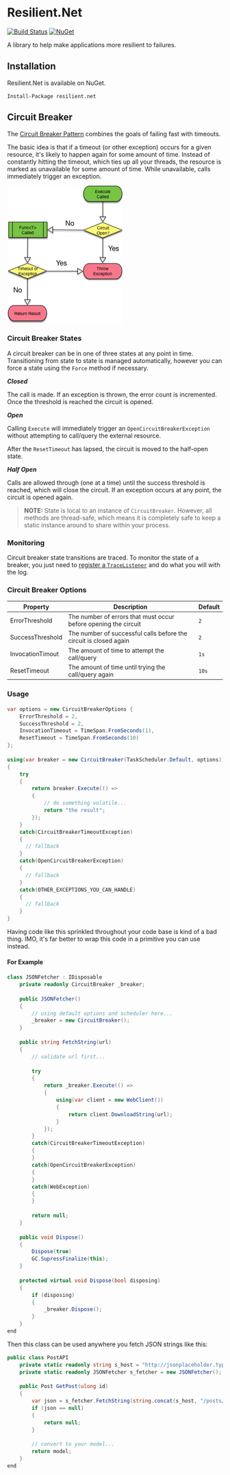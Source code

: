 # Resilient.Net

[![Build Status](https://travis-ci.org/pseudomuto/Resilient.Net.svg?branch=master)](https://travis-ci.org/pseudomuto/Resilient.Net)
[![NuGet](https://img.shields.io/nuget/dt/resilient.net.svg)](https://www.nuget.org/packages/resilient.net/)

A library to help make applications more resilient to failures.

## Installation

Resilient.Net is available on NuGet.

```
Install-Package resilient.net
```

[Circuit Breaker Pattern]: https://en.wikipedia.org/wiki/Circuit_breaker_design_pattern

## Circuit Breaker

The [Circuit Breaker Pattern] combines the goals of failing fast with timeouts.

The basic idea is that if a timeout (or other exception) occurs for a given resource, it's likely to happen again for
some amount of time. Instead of constantly hitting the timeout, which ties up all your threads, the resource is marked
as unavailable for some amount of time.  While unavailable, calls immediately trigger an exception.

![Circuit Breaker](circuitbreaker.png)

### Circuit Breaker States

A circuit breaker can be in one of three states at any point in time. Transitioning from state to state is managed
automatically, however you can force a state using the `Force` method if necessary.

_**Closed**_

The call is made. If an exception is thrown, the error count is incremented. Once the threshold is reached the circuit
is opened.

_**Open**_

Calling `Execute` will immediately trigger an `OpenCircuitBreakerException` without attempting to call/query the
external resource.

After the `ResetTimeout` has lapsed, the circuit is moved to the half-open state.

_**Half Open**_

Calls are allowed through (one at a time) until the success threshold is reached, which will close the circuit. If an
exception occurs at any point, the circuit is opened again.

> **NOTE:** State is local to an instance of `CircuitBreaker`. However, all methods are thread-safe, which means it is
completely safe to keep a static instance around to share within your process.

### Monitoring

Circuit breaker state transitions are traced. To monitor the state of a breaker, you just need to [register a
`TraceListener`](https://msdn.microsoft.com/en-us/library/sk36c28t(v=vs.110).aspx) and do what you will with the log.

### Circuit Breaker Options

| Property | Description | Default |
|----------|-------------|---------|
| ErrorThreshold | The number of errors that must occur before opening the circuit | `2` |
| SuccessThreshold | The number of successful calls before the circuit is closed again | `2` |
| InvocationTimout | The amount of time to attempt the call/query | `1s` |
| ResetTimeout | The amount of time until trying the call/query again | `10s`

### Usage

```csharp
var options = new CircuitBreakerOptions {
    ErrorThreshold = 2,
    SuccessThreshold = 2,
    InvocationTimeout = TimeSpan.FromSeconds(1),
    ResetTimeout = TimeSpan.FromSeconds(10)
};

using(var breaker = new CircuitBreaker(TaskScheduler.Default, options))
{
    try
    {
        return breaker.Execute(() =>
        {
            // do something volatile...
            return "the result";
        });
    }
    catch(CircuitBreakerTimeoutException)
    {
      // fallback
    }
    catch(OpenCircuitBreakerException)
    {
      // fallback
    }
    catch(OTHER_EXCEPTIONS_YOU_CAN_HANDLE)
    {
      // fallback
    }
}
```

Having code like this sprinkled throughout your code base is kind of a bad thing. IMO, it's far better to wrap this
code in a primitive you can use instead.

#### For Example

```csharp
class JSONFetcher : IDisposable
    private readonly CircuitBreaker _breaker;

    public JSONFetcher()
    {
        // using default options and scheduler here...
        _breaker = new CircuitBreaker();
    }

    public string FetchString(url)
    {
        // validate url first...

        try
        {
            return _breaker.Execute(() =>
            {
                using(var client = new WebClient())
                {
                    return client.DownloadString(url);
                }
            });
        }
        catch(CircuitBreakerTimeoutException)
        {
        }
        catch(OpenCircuitBreakerException)
        {
        }
        catch(WebException)
        {
        }

        return null;
    }

    public void Dispose()
    {
        Dispose(true)
        GC.SupressFinalize(this);
    }

    protected virtual void Dispose(bool disposing)
    {
        if (disposing)
        {
            _breaker.Dispose();
        }
    }
end
```

Then this class can be used anywhere you fetch JSON strings like this:

```csharp
public class PostAPI
    private static readonly string s_host = "http://jsonplaceholder.typicode.com";
    private static readonly JSONFetcher s_fetcher = new JSONFetcher();

    public Post GetPost(ulong id)
    {
        var json = s_fetcher.FetchString(string.concat(s_host, "/posts/", id));
        if (json == null)
        {
            return null;
        }

        // convert to your model...
        return model;
    }
end
```
